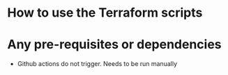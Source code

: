 # How to use the Terraform scripts



# Any pre-requisites or dependencies
- Github actions do not trigger. Needs to be run manually